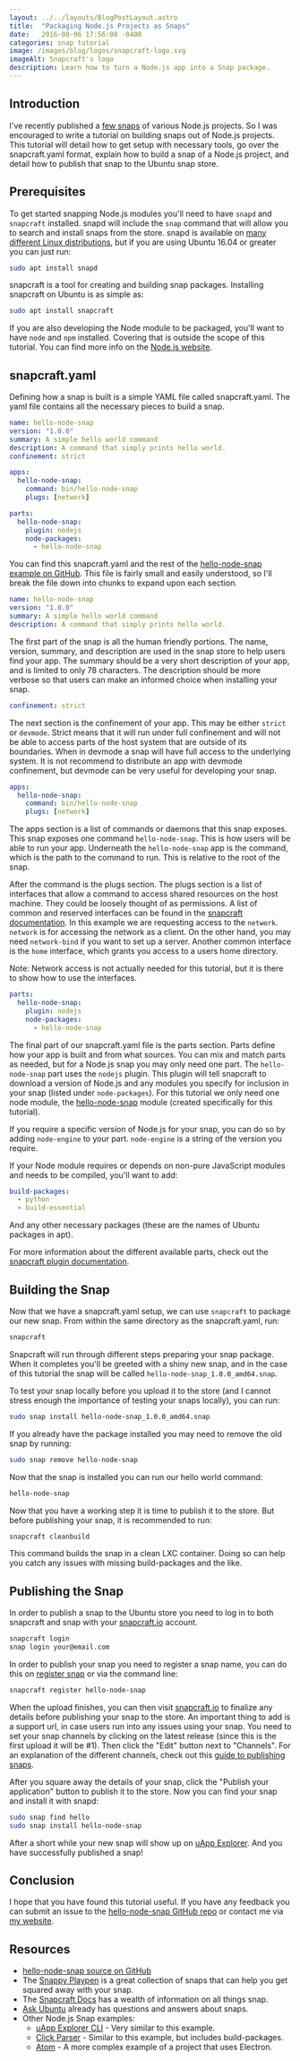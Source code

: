 ```yaml
---
layout: ../../layouts/BlogPostLayout.astro
title:  "Packaging Node.js Projects as Snaps"
date:   2016-08-06 17:56:00 -0400
categories: snap tutorial
image: /images/blog/logos/snapcraft-logo.svg
imageAlt: Snapcraft's logo
description: Learn how to turn a Node.js app into a Snap package.
---
```


## Introduction

I've recently published a
[few snaps](https://uappexplorer.com/apps?q=author%3ABrian+Douglass&type=snappy&sort=-points)
of various Node.js projects. So I was encouraged to write a tutorial on building
snaps out of Node.js projects. This tutorial will detail how to get setup
with necessary tools, go over the snapcraft.yaml format, explain how to build
a snap of a Node.js project, and detail how to publish that snap to the Ubuntu
snap store.

## Prerequisites

To get started snapping Node.js modules you'll need to have `snapd` and `snapcraft`
installed. snapd will include the `snap` command that will allow you to search
and install snaps from the store. snapd is available on
[many different Linux distributions](http://snapcraft.io/docs/core/install),
but if you are using Ubuntu 16.04 or greater you can just run:

```bash
sudo apt install snapd
```

snapcraft is a tool for creating and building snap packages. Installing
snapcraft on Ubuntu is as simple as:

```bash
sudo apt install snapcraft
```

If you are also developing the Node module to be packaged, you'll want to have
`node` and `npm` installed. Covering that is outside the scope of this tutorial.
You can find more info on the [Node.js website](https://nodejs.org/).

## snapcraft.yaml

Defining how a snap is built is a simple YAML file called snapcraft.yaml. The
yaml file contains all the necessary pieces to build a snap.

```yaml
name: hello-node-snap
version: "1.0.0"
summary: A simple hello world command
description: A command that simply prints hello world.
confinement: strict

apps:
  hello-node-snap:
    command: bin/hello-node-snap
    plugs: [network]

parts:
  hello-node-snap:
    plugin: nodejs
    node-packages:
      - hello-node-snap
```

You can find this snapcraft.yaml and the rest of the
[hello-node-snap example on GitHub](https://github.com/bhdouglass/hello-node-snap).
This file is fairly small and easily understood, so I'll break the file down
into chunks to expand upon each section.

```yaml
name: hello-node-snap
version: "1.0.0"
summary: A simple hello world command
description: A command that simply prints hello world.
```

The first part of the snap is all the human friendly portions. The name, version,
summary, and description are used in the snap store to help users find your
app. The summary should be a very short description of your app, and is limited
to only 78 characters. The description should be more verbose so that users
can make an informed choice when installing your snap.

```yaml
confinement: strict
```

The next section is the confinement of your app. This may be either `strict` or
`devmode`. Strict means that it will run under full confinement and will not be
able to access parts of the host system that are outside of its boundaries. When
in devmode a snap will have full access to the underlying system. It is not
recommend to distribute an app with devmode confinement, but devmode can be
very useful for developing your snap.

```yaml
apps:
  hello-node-snap:
    command: bin/hello-node-snap
    plugs: [network]
```

The apps section is a list of commands or daemons that this snap exposes. This
snap exposes one command `hello-node-snap`. This is how users will be able
to run your app. Underneath the `hello-node-snap` app is the command, which
is the path to the command to run. This is relative to the root of the snap.

After the command is the plugs section. The plugs section is a list of interfaces
that allow a command to access shared resources on the host machine. They could
be loosely thought of as permissions. A list of common and reserved interfaces
can be found in the [snapcraft documentation](http://snapcraft.io/docs/reference/interfaces).
In this example we are requesting access to the `network`. `network` is for accessing
the network as a client. On the other hand, you may need `network-bind` if you
want to set up a server. Another common interface is the `home` interface, which
grants you access to a users home directory.

Note: Network access is not actually needed for this tutorial, but it is there
to show how to use the interfaces.

```yaml
parts:
  hello-node-snap:
    plugin: nodejs
    node-packages:
      - hello-node-snap
```

The final part of our snapcraft.yaml file is the parts section. Parts define how
your app is built and from what sources. You can mix and match parts as needed,
but for a Node.js snap you may only need one part. The `hello-node-snap` part
uses the `nodejs` plugin. This plugin will tell snapcraft to download a version
of Node.js and any modules you specify for inclusion in your snap (listed under
`node-packages`). For this tutorial we only need one node module, the
[hello-node-snap](https://www.npmjs.com/package/hello-node-snap) module (created
specifically for this tutorial).

If you require a specific version of Node.js for your snap, you can do so by
adding `node-engine` to your part. `node-engine` is a string of the version you
require.

If your Node module requires or depends on non-pure JavaScript modules and
needs to be compiled, you'll want to add:

```yaml
build-packages:
  - python
  - build-essential
```

And any other necessary packages (these are the names of Ubuntu packages in apt).

For more information about the different available parts, check out the
[snapcraft plugin documentation](http://snapcraft.io/docs/reference/plugins).

## Building the Snap

Now that we have a snapcraft.yaml setup, we can use `snapcraft` to package
our new snap. From within the same directory as the snapcraft.yaml, run:

```bash
snapcraft
```

Snapcraft will run through different steps preparing your snap package. When
it completes you'll be greeted with a shiny new snap, and in the case of
this tutorial the snap will be called `hello-node-snap_1.0.0_amd64.snap`.

To test your snap locally before you upload it to the store (and I cannot stress
enough the importance of testing your snaps locally), you can run:

```bash
sudo snap install hello-node-snap_1.0.0_amd64.snap
```

If you already have the package installed you may need to remove the old snap
by running:

```bash
sudo snap remove hello-node-snap
```

Now that the snap is installed you can run our hello world command:

```bash
hello-node-snap
```

Now that you have a working step it is time to publish it to the store. But
before publishing your snap, it is recommended to run:

```bash
snapcraft cleanbuild
```

This command builds the snap in a clean LXC container. Doing so can help you
catch any issues with missing build-packages and the like.

## Publishing the Snap

In order to publish a snap to the Ubuntu store you need to log in to both
snapcraft and snap with your
[snapcraft.io](https://snapcraft.io/) account.

```bash
snapcraft login
snap login your@email.com
```

In order to publish your snap you need to register a snap name, you can do this
on [register snap](https://snapcraft.io/register-snap)
or via the command line:

```bash
snapcraft register hello-node-snap
```

When the upload finishes, you can then visit
[snapcraft.io](https://snapcraft.io/) to finalize any details before
publishing your snap to the store. An important thing to add is a support
url, in case users run into any issues using your snap. You need to set your
snap channels by clicking on the latest release (since this is the first
upload it will be #1). Then click the "Edit" button next to "Channels". For an
explanation of the different channels, check out this
[guide to publishing snaps](http://snapcraft.io/docs/build-snaps/publish).

After you square away the details of your snap, click the "Publish your application"
button to publish it to the store. Now you can find your snap and install it with
snapd:

```bash
sudo snap find hello
sudo snap install hello-node-snap
```

After a short while your new snap will show up on
[uApp Explorer](https://uappexplorer.com/app/hello-node-snap.bhdouglass). And
you have successfully published a snap!

## Conclusion

I hope that you have found this tutorial useful. If you have any feedback you
can submit an issue to the
[hello-node-snap GitHub repo](https://github.com/bhdouglass/hello-node-snap/issues)
or contact me via [my website](https://bhdouglass.com/#contact).

## Resources

* [hello-node-snap source on GitHub](https://github.com/bhdouglass/hello-node-snap)
* The [Snappy Playpen](https://github.com/ubuntu/snappy-playpen) is a great collection of snaps that can help you get squared away with your snap.
* The [Snapcraft Docs](http://snapcraft.io/docs/) has a wealth of information on all things snap.
* [Ask Ubuntu](http://askubuntu.com/search?q=snappy) already has questions and answers about snaps.
* Other Node.js Snap examples:
  * [uApp Explorer CLI](https://github.com/bhdouglass/uappexplorer-cli) - Very similar to this example.
  * [Click Parser](https://github.com/ubuntu/snappy-playpen/tree/master/click-parser) - Similar to this example, but includes build-packages.
  * [Atom](https://github.com/ubuntu/snappy-playpen/tree/master/atom) - A more complex example of a project that uses Electron.
